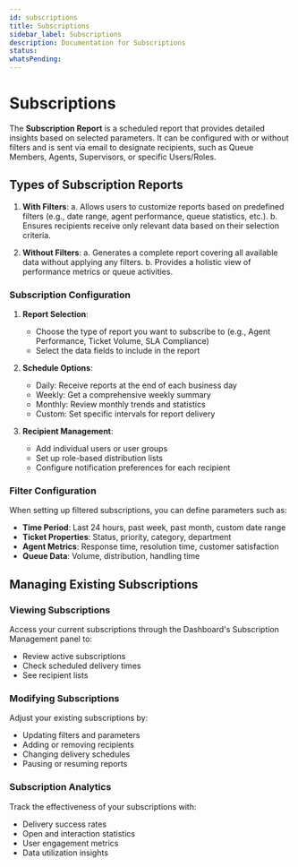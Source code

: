 ```yaml
---
id: subscriptions
title: Subscriptions
sidebar_label: Subscriptions
description: Documentation for Subscriptions
status: 
whatsPending: 
---
```


# Subscriptions

The **Subscription Report** is a scheduled report that provides detailed insights based on selected parameters. It can be configured with or without filters and is sent via email to designate recipients, such as Queue Members, Agents, Supervisors, or specific Users/Roles.

## Types of Subscription Reports

1. **With Filters**:
   a. Allows users to customize reports based on predefined filters (e.g., date range, agent performance, queue statistics, etc.).
   b. Ensures recipients receive only relevant data based on their selection criteria.

2. **Without Filters**:
   a. Generates a complete report covering all available data without applying any filters.
   b. Provides a holistic view of performance metrics or queue activities.


### Subscription Configuration

1. **Report Selection**:
   - Choose the type of report you want to subscribe to (e.g., Agent Performance, Ticket Volume, SLA Compliance)
   - Select the data fields to include in the report

2. **Schedule Options**:
   - Daily: Receive reports at the end of each business day
   - Weekly: Get a comprehensive weekly summary
   - Monthly: Review monthly trends and statistics
   - Custom: Set specific intervals for report delivery

3. **Recipient Management**:
   - Add individual users or user groups
   - Set up role-based distribution lists
   - Configure notification preferences for each recipient

### Filter Configuration

When setting up filtered subscriptions, you can define parameters such as:

- **Time Period**: Last 24 hours, past week, past month, custom date range
- **Ticket Properties**: Status, priority, category, department
- **Agent Metrics**: Response time, resolution time, customer satisfaction
- **Queue Data**: Volume, distribution, handling time

## Managing Existing Subscriptions

### Viewing Subscriptions

Access your current subscriptions through the Dashboard's Subscription Management panel to:

- Review active subscriptions
- Check scheduled delivery times
- See recipient lists

### Modifying Subscriptions

Adjust your existing subscriptions by:

- Updating filters and parameters
- Adding or removing recipients
- Changing delivery schedules
- Pausing or resuming reports

### Subscription Analytics

Track the effectiveness of your subscriptions with:

- Delivery success rates
- Open and interaction statistics
- User engagement metrics
- Data utilization insights


